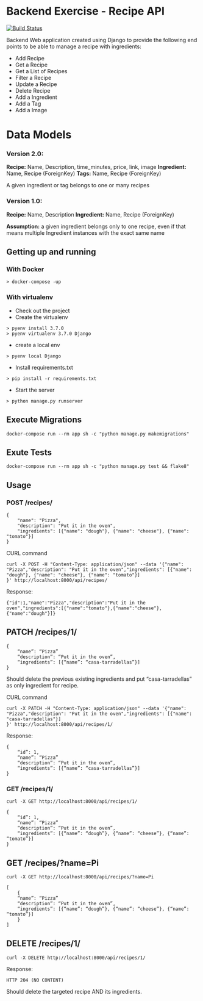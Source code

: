 # Backend Exercise - Recipe API

[![Build Status](https://travis-ci.org/eballo/exercise-recipe-api.svg?branch=master)](https://travis-ci.org/eballo/exercise-recipe-api)

Backend Web application created using Django to provide the following end points to
be able to manage a recipe with ingredients:

- Add Recipe
- Get a Recipe
- Get a List of Recipes
- Filter a Recipe
- Update a Recipe 
- Delete Recipe
- Add a Ingredient
- Add a Tag
- Add a Image

# Data Models

### Version 2.0:
**Recipe:** Name, Description, time_minutes, price, link, image
**Ingredient:** Name, Recipe (ForeignKey)
**Tags:** Name, Recipe (ForeignKey)

A given ingredient or tag belongs to one or many recipes

### Version 1.0:
**Recipe:** Name, Description
**Ingredient:** Name, Recipe (ForeignKey)

**Assumption:** a given ingredient belongs only to one recipe, 
even if that means multiple Ingredient instances with the exact same name

## Getting up and running
### With Docker
```> docker-compose -up ```
### With virtualenv

- Check out the project
- Create the virtualenv
```
> pyenv install 3.7.0 
> pyenv virtualenv 3.7.0 Django
```
- create a local env

```> pyenv local Django```
- Install requirements.txt

```> pip install -r requirements.txt```

- Start the server

```> python manage.py runserver ```

## Execute Migrations

``` docker-compose run --rm app sh -c "python manage.py makemigrations" ```

## Exute Tests

``` docker-compose run --rm app sh -c "python manage.py test && flake8" ```

## Usage

### POST /recipes/
```
{
	"name": "Pizza",
	"description": "Put it in the oven",
	"ingredients": [{"name": "dough"}, {"name": "cheese"}, {"name": "tomato"}]
}
```
CURL command
```
curl -X POST -H "Content-Type: application/json" --data '{"name": "Pizza","description": "Put it in the oven","ingredients": [{"name": "dough"}, {"name": "cheese"}, {"name": "tomato"}]
}' http://localhost:8000/api/recipes/
```
Response:
```
{"id":1,"name":"Pizza","description":"Put it in the oven","ingredients":[{"name":"tomato"},{"name":"cheese"},{"name":"dough"}]}
```

## PATCH /recipes/1/
```
{
    “name”: “Pizza”
    “description”: “Put it in the oven”,
    “ingredients”: [{“name”: “casa-tarradellas”}]
}
```
Should delete the previous existing ingredients and put “casa-tarradellas” as only ingredient for recipe.

CURL command
```
curl -X PATCH -H "Content-Type: application/json" --data '{"name": "Pizza","description": "Put it in the oven","ingredients": [{"name": "casa-tarradellas"}]
}' http://localhost:8000/api/recipes/1/
```

Response:
```
{
	“id”: 1,
	“name”: “Pizza”
	“description”: “Put it in the oven”,
	“ingredients”: [{“name”: “casa-tarradellas”}]
}
```

### GET /recipes/1/ 
```
curl -X GET http://localhost:8000/api/recipes/1/
```
```
{
	“id”: 1,
	“name”: “Pizza”
	“description”: “Put it in the oven”,
	“ingredients”: [{“name”: “dough”}, {“name”: “cheese”}, {“name”: “tomato”}]
}
```
## GET /recipes/?name=Pi 
```
curl -X GET http://localhost:8000/api/recipes/?name=Pi
```

```
[
    {
	“name”: “Pizza”
	“description”: “Put it in the oven”,
	“ingredients”: [{“name”: “dough”}, {“name”: “cheese”}, {“name”: “tomato”}]
    }
]
```

## DELETE /recipes/1/

```
curl -X DELETE http://localhost:8000/api/recipes/1/ 
```

Response:
```
HTTP 204 (NO CONTENT)
```

Should delete the targeted recipe AND its ingredients.
